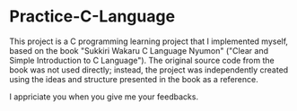 # Practice-C-Language
This project is a C programming learning project that I implemented myself, based on the book "Sukkiri Wakaru C Language Nyumon" ("Clear and Simple Introduction to C Language").
The original source code from the book was not used directly; instead, the project was independently created using the ideas and structure presented in the book as a reference.

I appriciate you when you give me your feedbacks.
